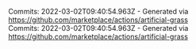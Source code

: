 Commits: 2022-03-02T09:40:54.963Z - Generated via https://github.com/marketplace/actions/artificial-grass
<br>
Commits: 2022-03-02T09:40:54.963Z - Generated via https://github.com/marketplace/actions/artificial-grass
<br>
